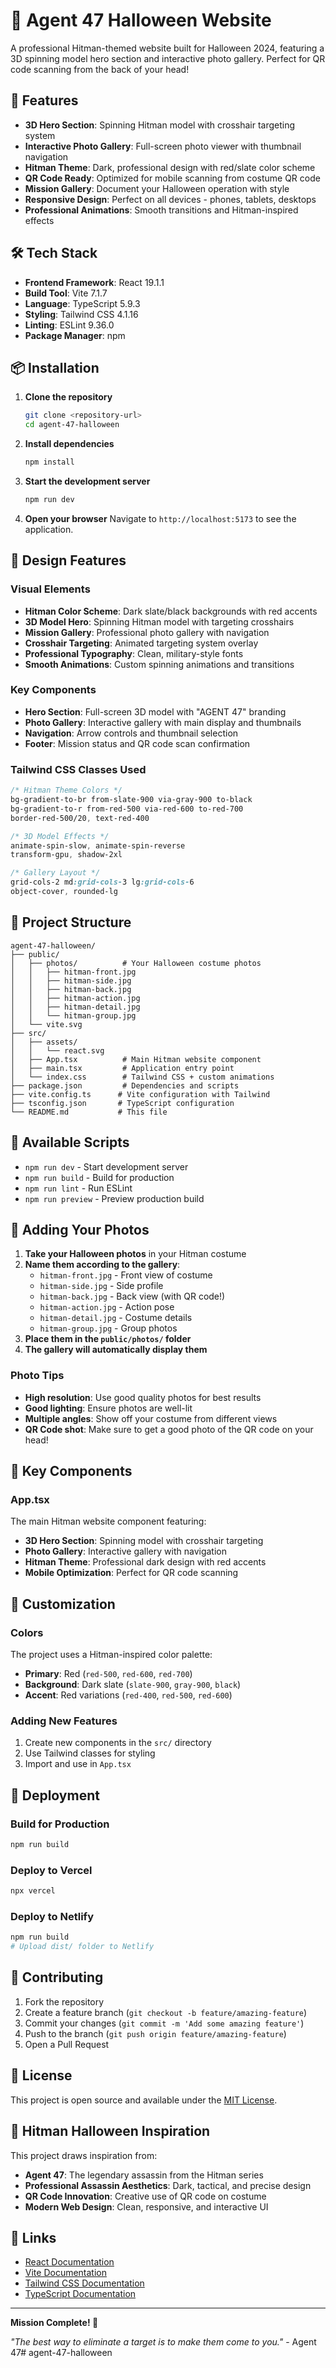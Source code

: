 # 🎯 Agent 47 Halloween Website

A professional Hitman-themed website built for Halloween 2024, featuring a 3D spinning model hero section and interactive photo gallery. Perfect for QR code scanning from the back of your head!

## 🚀 Features

- **3D Hero Section**: Spinning Hitman model with crosshair targeting system
- **Interactive Photo Gallery**: Full-screen photo viewer with thumbnail navigation
- **Hitman Theme**: Dark, professional design with red/slate color scheme
- **QR Code Ready**: Optimized for mobile scanning from costume QR code
- **Mission Gallery**: Document your Halloween operation with style
- **Responsive Design**: Perfect on all devices - phones, tablets, desktops
- **Professional Animations**: Smooth transitions and Hitman-inspired effects

## 🛠️ Tech Stack

- **Frontend Framework**: React 19.1.1
- **Build Tool**: Vite 7.1.7
- **Language**: TypeScript 5.9.3
- **Styling**: Tailwind CSS 4.1.16
- **Linting**: ESLint 9.36.0
- **Package Manager**: npm

## 📦 Installation

1. **Clone the repository**
   ```bash
   git clone <repository-url>
   cd agent-47-halloween
   ```

2. **Install dependencies**
   ```bash
   npm install
   ```

3. **Start the development server**
   ```bash
   npm run dev
   ```

4. **Open your browser**
   Navigate to `http://localhost:5173` to see the application.

## 🎨 Design Features

### Visual Elements
- **Hitman Color Scheme**: Dark slate/black backgrounds with red accents
- **3D Model Hero**: Spinning Hitman model with targeting crosshairs
- **Mission Gallery**: Professional photo gallery with navigation
- **Crosshair Targeting**: Animated targeting system overlay
- **Professional Typography**: Clean, military-style fonts
- **Smooth Animations**: Custom spinning animations and transitions

### Key Components
- **Hero Section**: Full-screen 3D model with "AGENT 47" branding
- **Photo Gallery**: Interactive gallery with main display and thumbnails
- **Navigation**: Arrow controls and thumbnail selection
- **Footer**: Mission status and QR code scan confirmation

### Tailwind CSS Classes Used
```css
/* Hitman Theme Colors */
bg-gradient-to-br from-slate-900 via-gray-900 to-black
bg-gradient-to-r from-red-500 via-red-600 to-red-700
border-red-500/20, text-red-400

/* 3D Model Effects */
animate-spin-slow, animate-spin-reverse
transform-gpu, shadow-2xl

/* Gallery Layout */
grid-cols-2 md:grid-cols-3 lg:grid-cols-6
object-cover, rounded-lg
```

## 📁 Project Structure

```
agent-47-halloween/
├── public/
│   ├── photos/          # Your Halloween costume photos
│   │   ├── hitman-front.jpg
│   │   ├── hitman-side.jpg
│   │   ├── hitman-back.jpg
│   │   ├── hitman-action.jpg
│   │   ├── hitman-detail.jpg
│   │   └── hitman-group.jpg
│   └── vite.svg
├── src/
│   ├── assets/
│   │   └── react.svg
│   ├── App.tsx          # Main Hitman website component
│   ├── main.tsx         # Application entry point
│   └── index.css        # Tailwind CSS + custom animations
├── package.json         # Dependencies and scripts
├── vite.config.ts      # Vite configuration with Tailwind
├── tsconfig.json       # TypeScript configuration
└── README.md           # This file
```

## 🔧 Available Scripts

- `npm run dev` - Start development server
- `npm run build` - Build for production
- `npm run lint` - Run ESLint
- `npm run preview` - Preview production build

## 📸 Adding Your Photos

1. **Take your Halloween photos** in your Hitman costume
2. **Name them according to the gallery**:
   - `hitman-front.jpg` - Front view of costume
   - `hitman-side.jpg` - Side profile
   - `hitman-back.jpg` - Back view (with QR code!)
   - `hitman-action.jpg` - Action pose
   - `hitman-detail.jpg` - Costume details
   - `hitman-group.jpg` - Group photos
3. **Place them in the `public/photos/` folder**
4. **The gallery will automatically display them**

### Photo Tips
- **High resolution**: Use good quality photos for best results
- **Good lighting**: Ensure photos are well-lit
- **Multiple angles**: Show off your costume from different views
- **QR Code shot**: Make sure to get a good photo of the QR code on your head!

## 🎯 Key Components

### App.tsx
The main Hitman website component featuring:
- **3D Hero Section**: Spinning model with crosshair targeting
- **Photo Gallery**: Interactive gallery with navigation
- **Hitman Theme**: Professional dark design with red accents
- **Mobile Optimization**: Perfect for QR code scanning

## 🎨 Customization

### Colors
The project uses a Hitman-inspired color palette:
- **Primary**: Red (`red-500`, `red-600`, `red-700`)
- **Background**: Dark slate (`slate-900`, `gray-900`, `black`)
- **Accent**: Red variations (`red-400`, `red-500`, `red-600`)

### Adding New Features
1. Create new components in the `src/` directory
2. Use Tailwind classes for styling
3. Import and use in `App.tsx`

## 🚀 Deployment

### Build for Production
```bash
npm run build
```

### Deploy to Vercel
```bash
npx vercel
```

### Deploy to Netlify
```bash
npm run build
# Upload dist/ folder to Netlify
```

## 🤝 Contributing

1. Fork the repository
2. Create a feature branch (`git checkout -b feature/amazing-feature`)
3. Commit your changes (`git commit -m 'Add some amazing feature'`)
4. Push to the branch (`git push origin feature/amazing-feature`)
5. Open a Pull Request

## 📝 License

This project is open source and available under the [MIT License](LICENSE).

## 🎯 Hitman Halloween Inspiration

This project draws inspiration from:
- **Agent 47**: The legendary assassin from the Hitman series
- **Professional Assassin Aesthetics**: Dark, tactical, and precise design
- **QR Code Innovation**: Creative use of QR code on costume
- **Modern Web Design**: Clean, responsive, and interactive UI

## 🔗 Links

- [React Documentation](https://react.dev/)
- [Vite Documentation](https://vite.dev/)
- [Tailwind CSS Documentation](https://tailwindcss.com/)
- [TypeScript Documentation](https://www.typescriptlang.org/)

---

**Mission Complete! 🎯**

*"The best way to eliminate a target is to make them come to you."* - Agent 47#   a g e n t - 4 7 - h a l l o w e e n  
 